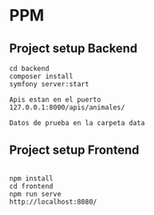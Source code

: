 # PPM

## Project setup Backend

```
cd backend
composer install
symfony server:start

Apis estan en el puerto
127.0.0.1:8000/apis/animales/

Datos de prueba en la carpeta data
```

## Project setup Frontend

```

npm install
cd frontend
npm run serve
http://localhost:8080/ 
```
